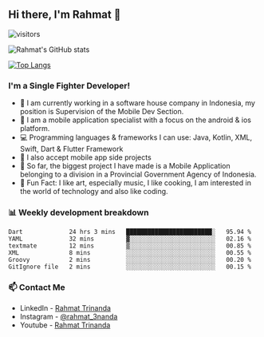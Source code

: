 ## Hi there, I'm Rahmat 👋
![visitors](https://visitor-badge.glitch.me/badge?page_id=https://github.com/rahmat3nanda/)

![Rahmat's GitHub stats](https://github-readme-stats.vercel.app/api?username=rahmat3nanda&count_private=true&show_icons=true&theme=radical)

[![Top Langs](https://github-readme-stats.vercel.app/api/top-langs/?username=rahmat3nanda&show_icons=true&theme=radical&layout=compact)](https://github.com/rahmat3nanda/github-readme-stats)

### I'm a Single Fighter Developer!
- :office: I am currently working in a software house company in Indonesia, my position is Supervision of the Mobile Dev Section.
- :iphone: I am a mobile application specialist with a focus on the android & ios platform.
- :computer: Programming languages & frameworks I can use: Java, Kotlin, XML, Swift, Dart & Flutter Framework
- :handshake: I also accept mobile app side projects
- :police_car: So far, the biggest project I have made is a Mobile Application belonging to a division in a Provincial Government Agency of Indonesia.
- :notebook: Fun Fact: I like art, especially music, I like cooking, I am interested in the world of technology and also like coding.

### 📊 Weekly development breakdown

<!--START_SECTION:waka-->

```text
Dart             24 hrs 3 mins   ████████████████████████░   95.94 %
YAML             32 mins         ▓░░░░░░░░░░░░░░░░░░░░░░░░   02.16 %
textmate         12 mins         ▒░░░░░░░░░░░░░░░░░░░░░░░░   00.85 %
XML              8 mins          ░░░░░░░░░░░░░░░░░░░░░░░░░   00.55 %
Groovy           2 mins          ░░░░░░░░░░░░░░░░░░░░░░░░░   00.20 %
GitIgnore file   2 mins          ░░░░░░░░░░░░░░░░░░░░░░░░░   00.15 %
```

<!--END_SECTION:waka-->

### 📫 Contact Me
- LinkedIn - [Rahmat Trinanda](https://www.linkedin.com/in/rahmat-trinanda/)
- Instagram - [@rahmat_3nanda](https://www.instagram.com/rahmat_3nanda/)
- Youtube - [Rahmat Trinanda](https://www.youtube.com/channel/UCmhq5_o2cDpYsTtBl24XEAw)
